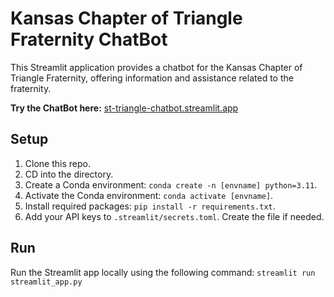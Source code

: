 # Kansas Chapter of Triangle Fraternity ChatBot

This Streamlit application provides a chatbot for the Kansas Chapter of Triangle Fraternity, offering information and assistance related to the fraternity.

**Try the ChatBot here:** [st-triangle-chatbot.streamlit.app](https://st-triangle-chatbot.streamlit.app)

## Setup
1. Clone this repo.
2. CD into the directory.
3. Create a Conda environment: `conda create -n [envname] python=3.11`.
4. Activate the Conda environment: `conda activate [envname]`.
5. Install required packages: `pip install -r requirements.txt`.
6. Add your API keys to `.streamlit/secrets.toml`. Create the file if needed.

## Run
Run the Streamlit app locally using the following command: `streamlit run streamlit_app.py`
